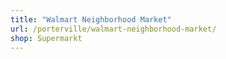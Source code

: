 ```yaml
---
title: "Walmart Neighborhood Market"
url: /porterville/walmart-neighborhood-market/
shop: Supermarkt
---
```

